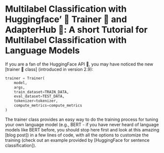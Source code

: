 # Multilabel Classification with Huggingface’ 🤗 Trainer 💪 and AdapterHub 🤖: A short Tutorial for Multilabel Classification with Language Models
If you are a fan of the HuggingFace API 🤗, you may have noticed the new  [trainer 💪 class] (introduced in version 2.9):

```python
trainer = Trainer(
    model,
    args,
    train_dataset=TRAIN_DATA,
    eval_dataset=TEST_DATA,
    tokenizer=tokenizer,
    compute_metrics=compute_metrics
)
```

The trainer class provides an easy way to do the training process for tuning your own language model (e.g., BERT - if you have never heard of language models like BERT before, you should stop here first and look at this amazing [blog post]) in a few lines of code, with all the options to customize the training (check out an example provided by [HuggingFace for sentence classification]).
